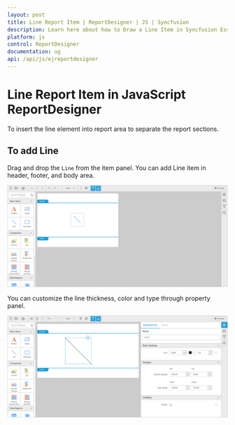 ```yaml
---
layout: post
title: Line Report Item | ReportDesigner | JS | Syncfusion
description: Learn here about how to Draw a Line Item in Syncfusion Essential ASP.NET MVC Tooltip Control, its elements, and more.
platform: js
control: ReportDesigner
documentation: ug
api: /api/js/ejreportdesigner
---
```


# Line Report Item in JavaScript ReportDesigner 
To insert the line element into report area to separate the report sections.

## To add Line

Drag and drop the `Line` from the item panel. You can add Line item in header, footer, and body area.

![Line Report Item in JavaScript ReportDesigner](Line-images/Line-Drag.png)

You can customize the line thickness, color and type through property panel.

![Line Customization in JavaScript ReportDesigner](Line-images/Line-Properties.png)


